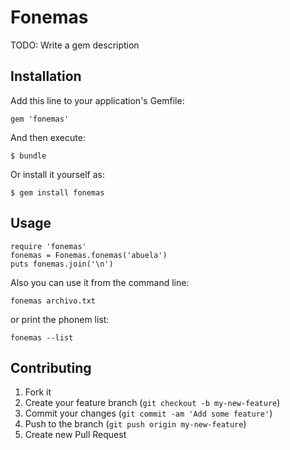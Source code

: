 # Fonemas

TODO: Write a gem description

## Installation

Add this line to your application's Gemfile:

    gem 'fonemas'

And then execute:

    $ bundle

Or install it yourself as:

    $ gem install fonemas

## Usage

    require 'fonemas'
    fonemas = Fonemas.fonemas('abuela')
    puts fonemas.join('\n')

Also you can use it from the command line:

    fonemas archivo.txt

or print the phonem list:

    fonemas --list

## Contributing

1. Fork it
2. Create your feature branch (`git checkout -b my-new-feature`)
3. Commit your changes (`git commit -am 'Add some feature'`)
4. Push to the branch (`git push origin my-new-feature`)
5. Create new Pull Request
